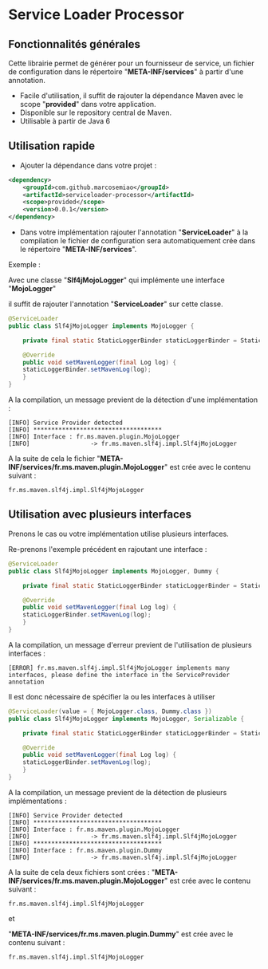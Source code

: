 # Service Loader Processor

## Fonctionnalités générales
Cette librairie permet de générer pour un fournisseur de service, un fichier de configuration dans le répertoire "**META-INF/services**" à partir d'une annotation.

- Facile d'utilisation, il suffit de rajouter la dépendance Maven avec le scope "**provided**" dans votre application.
- Disponible sur le repository central de Maven.
- Utilisable à partir de Java 6


## Utilisation rapide

- Ajouter la dépendance dans votre projet :

````xml
<dependency>
	<groupId>com.github.marcosemiao</groupId>
	<artifactId>serviceloader-processor</artifactId>
    <scope>provided</scope>
    <version>0.0.1</version>
</dependency>
````

- Dans votre implémentation rajouter l'annotation "**ServiceLoader**" à la compilation le fichier de configuration sera automatiquement crée dans le répertoire "**META-INF/services**".

Exemple :

Avec une classe "**Slf4jMojoLogger**" qui implémente une interface "**MojoLogger**"

il suffit de rajouter l'annotation "**ServiceLoader**" sur cette classe.
````java
@ServiceLoader
public class Slf4jMojoLogger implements MojoLogger {

    private final static StaticLoggerBinder staticLoggerBinder = StaticLoggerBinder.getSingleton();

    @Override
    public void setMavenLogger(final Log log) {
	staticLoggerBinder.setMavenLog(log);
    }
}
````

A la compilation, un message previent de la détection d'une implémentation :
````
[INFO] Service Provider detected
[INFO] ************************************
[INFO] Interface : fr.ms.maven.plugin.MojoLogger
[INFO]                 -> fr.ms.maven.slf4j.impl.Slf4jMojoLogger
````

A la suite de cela le fichier "**META-INF/services/fr.ms.maven.plugin.MojoLogger**" est crée avec le contenu suivant :
````
fr.ms.maven.slf4j.impl.Slf4jMojoLogger
````

## Utilisation avec plusieurs interfaces

Prenons le cas ou votre implémentation utilise plusieurs interfaces.

Re-prenons l'exemple précédent en rajoutant une interface :

````java
@ServiceLoader
public class Slf4jMojoLogger implements MojoLogger, Dummy {

    private final static StaticLoggerBinder staticLoggerBinder = StaticLoggerBinder.getSingleton();

    @Override
    public void setMavenLogger(final Log log) {
	staticLoggerBinder.setMavenLog(log);
    }
}
````

A la compilation, un message d'erreur previent de l'utilisation de plusieurs interfaces :
````
[ERROR] fr.ms.maven.slf4j.impl.Slf4jMojoLogger implements many interfaces, please define the interface in the ServiceProvider annotation
````

Il est donc nécessaire de spécifier la ou les interfaces à utiliser 

````java
@ServiceLoader(value = { MojoLogger.class, Dummy.class })
public class Slf4jMojoLogger implements MojoLogger, Serializable {

    private final static StaticLoggerBinder staticLoggerBinder = StaticLoggerBinder.getSingleton();

    @Override
    public void setMavenLogger(final Log log) {
	staticLoggerBinder.setMavenLog(log);
    }
}
````

A la compilation, un message previent de la détection de plusieurs implémentations :
````
[INFO] Service Provider detected
[INFO] ************************************
[INFO] Interface : fr.ms.maven.plugin.MojoLogger
[INFO]                 -> fr.ms.maven.slf4j.impl.Slf4jMojoLogger
[INFO] ************************************
[INFO] Interface : fr.ms.maven.plugin.Dummy
[INFO]                 -> fr.ms.maven.slf4j.impl.Slf4jMojoLogger
````

A la suite de cela deux fichiers sont crées :
"**META-INF/services/fr.ms.maven.plugin.MojoLogger**" est crée avec le contenu suivant :
````
fr.ms.maven.slf4j.impl.Slf4jMojoLogger
````

et

"**META-INF/services/fr.ms.maven.plugin.Dummy**" est crée avec le contenu suivant :
````
fr.ms.maven.slf4j.impl.Slf4jMojoLogger
````
